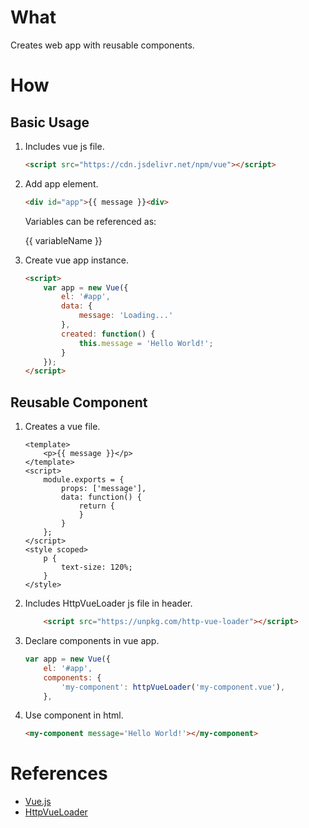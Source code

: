 # What

Creates web app with reusable components.

# How

## Basic Usage

1. Includes vue js file.

    ```html
    <script src="https://cdn.jsdelivr.net/npm/vue"></script>
    ```

1. Add app element.

    ```html
    <div id="app">{{ message }}<div>
    ```

    Variables can be referenced as:

    {{ variableName }}

1. Create vue app instance.

    ```html
    <script>
        var app = new Vue({
            el: '#app',
            data: {
                message: 'Loading...'
            },
            created: function() {
                this.message = 'Hello World!';
            }
        });
    </script>
    ```

## Reusable Component

1. Creates a vue file.

    ```vue
    <template>
        <p>{{ message }}</p>
    </template>
    <script>
        module.exports = {
            props: ['message'],
            data: function() {
                return {
                }
            }
        };
    </script>
    <style scoped>
        p {
            text-size: 120%;
        }
    </style>
    ```

1. Includes HttpVueLoader js file in header.

    ```html
        <script src="https://unpkg.com/http-vue-loader"></script>
    ```

1. Declare components in vue app.

    ```javascript
    var app = new Vue({
        el: '#app',
        components: {
            'my-component': httpVueLoader('my-component.vue'),
        },        
    ```

1. Use component in html.

    ```html
    <my-component message='Hello World!'></my-component>
    ```

# References

* [Vue.js](https://vuejs.org/)
* [HttpVueLoader](https://github.com/FranckFreiburger/http-vue-loader)